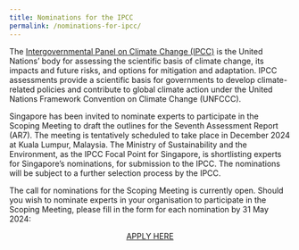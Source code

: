 ```yaml
---
title: Nominations for the IPCC
permalink: /nominations-for-ipcc/
---
```


The [Intergovernmental Panel on Climate Change (IPCC)](https://www.ipcc.ch/) is the United Nations’ body for assessing the scientific basis of climate change, its impacts and future risks, and options for mitigation and adaptation.  IPCC assessments provide a scientific basis for governments to develop climate-related policies and contribute to global climate action under the United Nations Framework Convention on Climate Change (UNFCCC).

Singapore has been invited to nominate experts to participate in the Scoping Meeting to draft the outlines for the Seventh Assessment Report (AR7). The meeting is tentatively scheduled to take place in December 2024 at Kuala Lumpur, Malaysia. The Ministry of Sustainability and the Environment, as the IPCC Focal Point for Singapore, is shortlisting experts for Singapore’s nominations, for submission to the IPCC. 
The nominations will be subject to a further selection process by the IPCC.

The call for nominations for the Scoping Meeting is currently open. Should you wish to nominate experts in your organisation to participate in the Scoping Meeting, please fill in the form for each nomination by 31 May 2024:

<center><a class="button_david" href="https://go.gov.sg/ipcc-ar7-scoping-meeting-sg-nominations">APPLY HERE</a></center>
